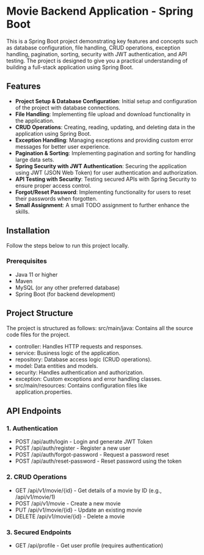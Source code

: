 # Movie Backend  Application - Spring Boot

This is a Spring Boot project demonstrating key features and concepts such as database configuration, file handling, CRUD operations, exception handling, pagination, sorting, security with JWT authentication, and API testing. The project is designed to give you a practical understanding of building a full-stack application using Spring Boot.

## Features
- **Project Setup & Database Configuration**: Initial setup and configuration of the project with database connections.
- **File Handling**: Implementing file upload and download functionality in the application.
- **CRUD Operations**: Creating, reading, updating, and deleting data in the application using Spring Boot.
- **Exception Handling**: Managing exceptions and providing custom error messages for better user experience.
- **Pagination & Sorting**: Implementing pagination and sorting for handling large data sets.
- **Spring Security with JWT Authentication**: Securing the application using JWT (JSON Web Token) for user authentication and authorization.
- **API Testing with Security**: Testing secured APIs with Spring Security to ensure proper access control.
- **Forgot/Reset Password**: Implementing functionality for users to reset their passwords when forgotten.
- **Small Assignment**: A small TODO assignment to further enhance the skills.

## Installation

Follow the steps below to run this project locally.

### Prerequisites
- Java 11 or higher
- Maven
- MySQL (or any other preferred database)
- Spring Boot (for backend development)

## Project Structure
The project is structured as follows:
src/main/java: Contains all the source code files for the project.
- controller: Handles HTTP requests and responses.
- service: Business logic of the application.
- repository: Database access logic (CRUD operations).
- model: Data entities and models.
- security: Handles authentication and authorization.
- exception: Custom exceptions and error handling classes.
- src/main/resources: Contains configuration files like application.properties.

## API Endpoints
### 1. Authentication
- POST /api/auth/login - Login and generate JWT Token
- POST /api/auth/register - Register a new user
- POST /api/auth/forgot-password - Request a password reset
- POST /api/auth/reset-password - Reset password using the token

### 2. CRUD Operations
- GET /api/v1/movie/{id} - Get details of a movie by ID (e.g., /api/v1/movie/1)
- POST /api/v1/movie - Create a new movie
- PUT /api/v1/movie/{id} - Update an existing movie
- DELETE /api/v1/movie/{id} - Delete a movie

### 3. Secured Endpoints
- GET /api/profile - Get user profile (requires authentication)


